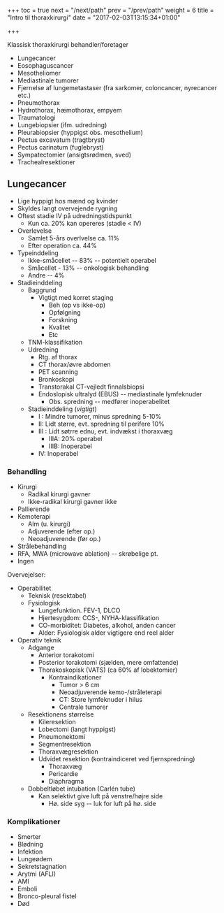 +++
toc = true
next = "/next/path"
prev = "/prev/path"
weight = 6
title = "Intro til thoraxkirurgi"
date = "2017-02-03T13:15:34+01:00"

+++

Klassisk thoraxkirurgi behandler/foretager

- Lungecancer
- Eosophaguscancer
- Mesotheliomer
- Mediastinale tumorer
- Fjernelse af lungemetastaser (fra sarkomer, coloncancer, nyrecancer etc.)
- Pneumothorax
- Hydrothorax, hæmothorax, empyem
- Traumatologi
- Lungebiopsier (ifm. udredning)
- Pleurabiopsier (hyppigst obs. mesothelium)
- Pectus excavatum (tragtbryst)
- Pectus carinatum (fuglebryst)
- Sympatectomier (ansigtsrødmen, sved)
- Trachealresektioner

## Lungecancer

- Lige hyppigt hos mænd og kvinder
- Skyldes langt overvejende rygning
- Oftest stadie IV på udredningstidspunkt
    - Kun ca. 20% kan opereres (stadie < IV)
- Overlevelse
    - Samlet 5-års overlvelse ca. 11%
    - Efter operation ca. 44%
- Typeinddeling
    - Ikke-småcellet -- 83% -- potentielt operabel
    - Småcellet - 13% -- onkologisk behandling
    - Andre -- 4%
- Stadieinddeling
    - Baggrund
        - Vigtigt med korret staging
            - Beh (op vs ikke-op)
            - Opfølgning
            - Forskning
            - Kvalitet
            - Etc
    - TNM-klassifikation
    - Udredning
        - Rtg. af thorax
        - CT thorax/øvre abdomen
        - PET scanning
        - Bronkoskopi
        - Transtorakal CT-vejledt finnalsbiopsi
        - Endoslopisk ultralyd (EBUS) -- mediastinale lymfeknuder
            - Obs. spredning -- medfører inoperabelitet
    - Stadieinddeling (*vigtigt*)
        - I : Mindre tumorer, minus spredning 5-10%
        - II: Lidt større, evt. spredning til perifere 10%
        - III : Lidt søtrre ednu, evt. indvækst i thoraxvæg
            - IIIA: 20% operabel
            - IIIB: Inoperabel
        - IV: Inoperabel

### Behandling
- Kirurgi
    - Radikal kirurgi gavner
    - Ikke-radikal kirurgi gavner ikke
- Pallierende
- Kemoterapi
    - Alm (u. kirurgi)
    - Adjuverende (efter op.)
    - Neoadjuverende (før op.)
- Strålebehandling
- RFA, MWA (microwave ablation) -- skrøbelige pt.
- Ingen

Overvejelser:
- Operabilitet
    - Teknisk (resektabel)
    - Fysiologisk
        - Lungefunktion. FEV-1, DLCO
        - Hjertesygdom: CCS-, NYHA-klassifikation
        - CO-morbiditet: Diabetes, alkohol, anden cancer
        - Alder: Fysiologisk alder vigtigere end reel alder
- Operativ teknik
    - Adgange
        - Anterior torakotomi
        - Posterior torakotomi (sjælden, mere omfattende)
        - Thorakoskopisk (VATS) (ca 60% af lobektomier)
            - Kontraindikationer
                - Tumor > 6 cm
                - Neoadjuverende kemo-/stråleterapi
                - CT: Store lymfeknuder i hilus
                - Centrale tumorer
    - Resektionens størrelse
        - Kileresektion
        - Lobectomi (langt hyppigst)
        - Pneumonektomi
        - Segmentresektion
        - Thoraxvægresektion
        - Udvidet resektion (kontraindiceret ved fjernspredning)
            - Thoraxvæg
            - Pericardie
            - Diaphragma
    - Dobbeltløbet intubation (Carlén tube)
        - Kan selektivt give luft på venstre/højre side
            - Hø. side syg -- luk for luft på hø. side

### Komplikationer
- Smerter
- Blødning
- Infektion
- Lungeødem
- Sekretstagnation
- Arytmi (AFLI)
- AMI
- Emboli
- Bronco-pleural fistel
- Død
